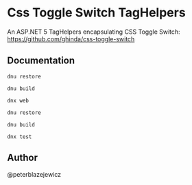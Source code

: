 # Css Toggle Switch TagHelpers

An ASP.NET 5 TagHelpers encapsulating CSS Toggle Switch: https://github.com/ghinda/css-toggle-switch

## Documentation

```
dnu restore

dnu build

dnx web
```

```
dnu restore

dnu build

dnx test
```

## Author

@peterblazejewicz
